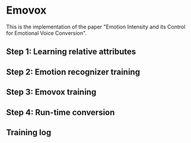 # Emovox
This is the implementation of the paper "Emotion Intensity and its Control for Emotional Voice Conversion".

## Step 1: Learning relative attributes

## Step 2: Emotion recognizer training

## Step 3: Emovox training

## Step 4: Run-time conversion


## Training log
